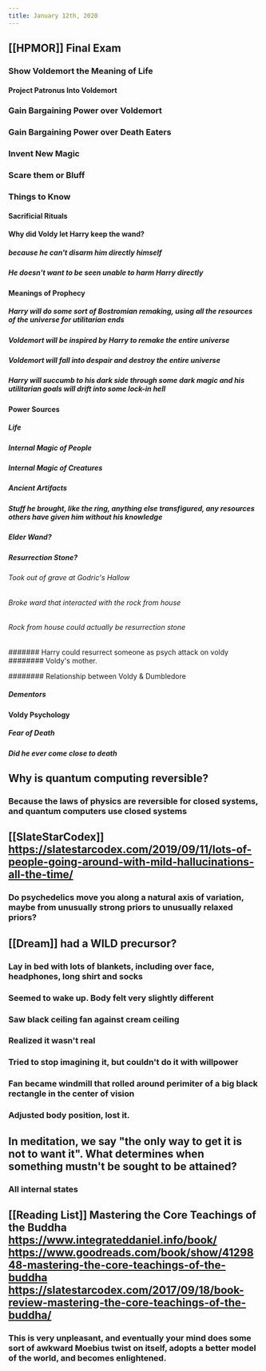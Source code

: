 ```yaml
---
title: January 12th, 2020
---
```


## [[HPMOR]] Final Exam
### Show Voldemort the Meaning of Life
#### Project Patronus Into Voldemort

### Gain Bargaining Power over Voldemort
#### 

### Gain Bargaining Power over Death Eaters

### Invent New Magic

### Scare them or Bluff

### Things to Know
#### Sacrificial Rituals

#### Why did Voldy let Harry keep the wand?
##### because he can't disarm him directly himself

##### He doesn't want to be seen unable to harm Harry directly

#### Meanings of Prophecy
##### Harry will do some sort of Bostromian remaking, using all the resources of the universe for utilitarian ends

##### Voldemort will be inspired by Harry to remake the entire universe

##### Voldemort will fall into despair and destroy the entire universe

##### Harry will succumb to his dark side through some dark magic and his utilitarian goals will drift into some lock-in hell

#### Power Sources
##### Life

##### Internal Magic of People

##### Internal Magic of Creatures

##### Ancient Artifacts

##### Stuff he brought, like the ring, anything else transfigured, any resources others have given him without his knowledge

##### Elder Wand?

##### Resurrection Stone?
###### Took out of grave at Godric's Hallow

###### Broke ward that interacted with the rock from house

###### Rock from house could actually be resurrection stone
####### Harry could resurrect someone as psych attack on voldy
######## Voldy's mother. 

######## Relationship between Voldy & Dumbledore

##### Dementors

##### 

#### Voldy Psychology
##### Fear of Death

##### Did he ever come close to death

## Why is quantum computing reversible?
### Because the laws of physics are reversible for closed systems, and quantum computers use closed systems

## [[SlateStarCodex]] https://slatestarcodex.com/2019/09/11/lots-of-people-going-around-with-mild-hallucinations-all-the-time/
### Do psychedelics move you along a natural axis of variation, maybe from unusually strong priors to unusually relaxed priors?

## [[Dream]] had a WILD precursor?
### Lay in bed with lots of blankets, including over face, headphones, long shirt and socks

### Seemed to wake up. Body felt very slightly different

### Saw black ceiling fan against cream ceiling

### Realized it wasn't real

### Tried to stop imagining it, but couldn't do it with willpower

### Fan became windmill that rolled around perimiter of a big black rectangle in the center of vision

### Adjusted body position, lost it.

## In meditation, we say "the only way to get it is not to want it". What determines when something mustn't be sought to be attained?
### All internal states

## [[Reading List]] Mastering the Core Teachings of the Buddha https://www.integrateddaniel.info/book/ https://www.goodreads.com/book/show/4129848-mastering-the-core-teachings-of-the-buddha https://slatestarcodex.com/2017/09/18/book-review-mastering-the-core-teachings-of-the-buddha/
### This is very unpleasant, and eventually your mind does some sort of awkward Moebius twist on itself, adopts a better model of the world, and becomes enlightened.
